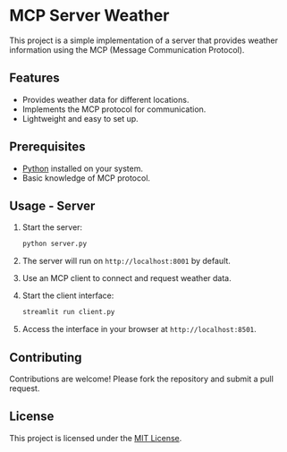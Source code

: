 # MCP Server Weather
 
This project is a simple implementation of a server that provides weather information using the MCP (Message Communication Protocol).
 
## Features
 
- Provides weather data for different locations.
- Implements the MCP protocol for communication.
- Lightweight and easy to set up.
 
## Prerequisites
 
- [Python](https://www.python.org/) installed on your system.
- Basic knowledge of MCP protocol.
 
## Usage - Server
 
1. Start the server:
    ```bash
    python server.py
    ```
2. The server will run on `http://localhost:8001` by default.
 
3. Use an MCP client to connect and request weather data.
 
4. Start the client interface:
    ```bash
    streamlit run client.py
    ```
5. Access the interface in your browser at `http://localhost:8501`.
 
## Contributing
 
Contributions are welcome! Please fork the repository and submit a pull request.
 
## License
 
This project is licensed under the [MIT License](LICENSE).